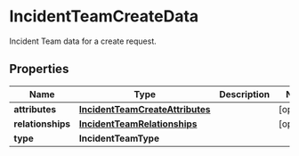 

# IncidentTeamCreateData

Incident Team data for a create request.
## Properties

Name | Type | Description | Notes
------------ | ------------- | ------------- | -------------
**attributes** | [**IncidentTeamCreateAttributes**](IncidentTeamCreateAttributes.md) |  |  [optional]
**relationships** | [**IncidentTeamRelationships**](IncidentTeamRelationships.md) |  |  [optional]
**type** | **IncidentTeamType** |  | 



